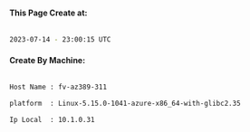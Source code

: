 
   
#### This Page Create at:

```bash

2023-07-14 - 23:00:15 UTC

```

#### Create By Machine:

```bash

Host Name : fv-az389-311

platform  : Linux-5.15.0-1041-azure-x86_64-with-glibc2.35

Ip Local  : 10.1.0.31

```

